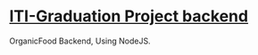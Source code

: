 # [ITI-Graduation Project backend](https://drive.google.com/drive/folders/15rtwEEp5dW64PIdX9Uq75eJ6SYfc3COK)
OrganicFood Backend, Using NodeJS.
